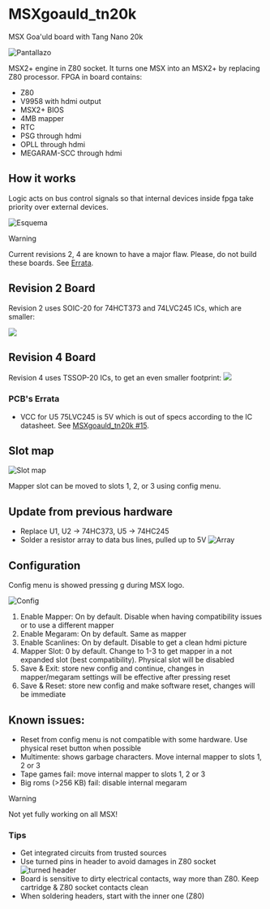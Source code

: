 # MSXgoauld_tn20k
MSX Goa'uld board with Tang Nano 20k

![Pantallazo](/pics/V1_4.jpg)

MSX2+ engine in Z80 socket. It turns one MSX into an MSX2+ by replacing Z80 processor. FPGA in board contains: 
* Z80
* V9958 with hdmi output
* MSX2+ BIOS
* 4MB mapper
* RTC
* PSG through hdmi
* OPLL through hdmi
* MEGARAM-SCC through hdmi

## How it works
Logic acts on bus control signals so that internal devices inside fpga take priority over external devices. 

![Esquema](/pics/esquema.png)

> [!WARNING]
> Current revisions 2, 4 are known to have a major flaw. Please, do not build these boards. See [Errata](#pcbs-errata).
> 

## Revision 2 Board

Revision 2 uses SOIC-20 for 74HCT373 and 74LVC245 ICs, which are smaller:

![](/kicad/v2/v2_real.jpg)

## Revision 4 Board

Revision 4 uses TSSOP-20 ICs, to get an even smaller footprint:
![](/kicad/v4/image/IMG_20240824_114309792.jpg)

### PCB's Errata

* VCC for U5 75LVC245 is 5V which is out of specs according to the IC datasheet. See [MSXgoauld_tn20k #15](https://github.com/jabadiagm/MSXgoauld_tn20k/issues/15).

## Slot map

![Slot map](/pics/mapa_slots3.png)

Mapper slot can be moved to slots 1, 2, or 3 using config menu.

## Update from previous hardware
* Replace U1, U2 -> 74HC373, U5 -> 74HC245
* Solder a resistor array to data bus lines, pulled up to 5V
![Array](/pics/array.jpg)

## Configuration
Config menu is showed pressing g during MSX logo.

![Config](/pics/config.png)

1. Enable Mapper: On by default. Disable when having compatibility issues or to use a different mapper
2. Enable Megaram: On by default. Same as mapper
3. Enable Scanlines: On by default. Disable to get a clean hdmi picture
4. Mapper Slot: 0 by default. Change to 1-3 to get mapper in a not expanded slot (best compatibility). Physical slot will be disabled
5. Save & Exit: store new config and continue, changes in mapper/megaram settings will be effective after pressing reset
6. Save & Reset: store new config and make software reset, changes will be immediate

## Known issues:
* Reset from config menu is not compatible with some hardware. Use physical reset button when possible
* Multimente: shows garbage characters. Move internal mapper to slots 1, 2 or 3
* Tape games fail: move internal mapper to slots 1, 2 or 3
* Big roms (>256 KB) fail: disable internal megaram

> [!WARNING]
> Not yet fully working on all MSX!
>

### Tips
* Get integrated circuits from trusted sources
* Use turned pins in header to avoid damages in Z80 socket
![turned header](/pics/torneados.jpg)
* Board is sensitive to dirty electrical contacts, way more than Z80. Keep cartridge & Z80 socket contacts clean
* When soldering headers, start with the inner one (Z80)
